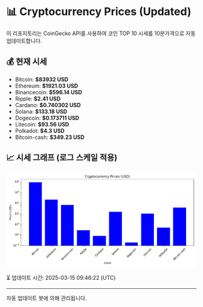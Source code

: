 
# 📊 Cryptocurrency Prices (Updated)

이 리포지토리는 CoinGecko API를 사용하여 코인 TOP 10 시세를 10분가격으로 자동 업데이트합니다.

## 💰 현재 시세
- Bitcoin: **$83932 USD**
- Ethereum: **$1921.03 USD**
- Binancecoin: **$596.14 USD**
- Ripple: **$2.41 USD**
- Cardano: **$0.740302 USD**
- Solana: **$133.18 USD**
- Dogecoin: **$0.173711 USD**
- Litecoin: **$93.56 USD**
- Polkadot: **$4.3 USD**
- Bitcoin-cash: **$349.23 USD**

## 📈 시세 그래프 (로그 스케일 적용)
![Crypto Prices](crypto_prices.png)

⏳ 업데이트 시간: 2025-03-15 09:46:22 (UTC)

---
자동 업데이트 봇에 의해 관리됩니다.

